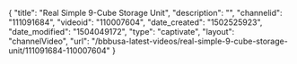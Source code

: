 {
    "title": "Real Simple 9-Cube Storage Unit",
    "description": "",
    "channelid": "111091684",
    "videoid": "110007604",
    "date_created": "1502525923",
    "date_modified": "1504049172",
    "type": "captivate",
    "layout": "channelVideo",
    "url": "\/bbbusa-latest-videos\/real-simple-9-cube-storage-unit\/111091684-110007604"
}